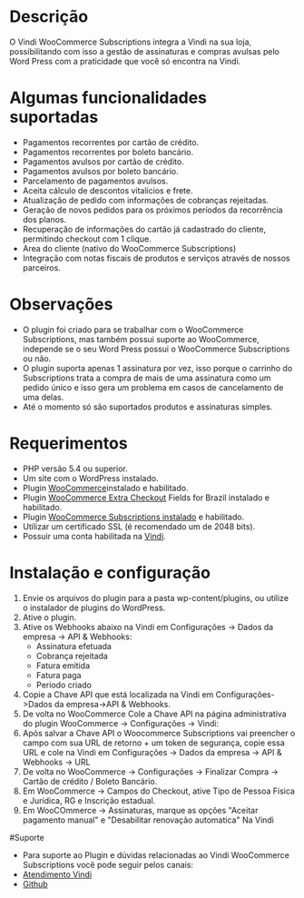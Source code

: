 # Descrição
O Vindi WooCommerce Subscriptions integra a Vindi na sua loja, possibilitando com isso a gestão de assinaturas e compras avulsas pelo Word Press com a praticidade que você só encontra na Vindi.

# Algumas funcionalidades suportadas
- Pagamentos recorrentes por cartão de crédito.
- Pagamentos recorrentes por boleto bancário.
- Pagamentos avulsos por cartão de crédito.
- Pagamentos avulsos por boleto bancário.
- Parcelamento de pagamentos avulsos.
- Aceita cálculo de descontos vitalícios e frete.
- Atualização de pedido com informações de cobranças rejeitadas.
- Geração de novos pedidos para os próximos períodos da recorrência dos planos.
- Recuperação de informações do cartão já cadastrado do cliente, permitindo checkout com 1 clique.
- Area do cliente (nativo do WooCommerce Subscriptions)
- Integração com notas fiscais de produtos e serviços através de nossos parceiros.

# Observações
- O plugin foi criado para se trabalhar com o WooCommerce Subscriptions, mas também possui suporte ao WooCommerce, independe se o seu Word Press possui o WooCommerce Subscriptions ou não.
- O plugin suporta apenas 1 assinatura por vez, isso porque o carrinho do Subscriptions trata a compra de mais de uma assinatura como um pedido único e isso gera um problema em casos de cancelamento de uma delas.
- Até o momento só são suportados produtos e assinaturas simples.

# Requerimentos
- PHP versão 5.4 ou superior.
- Um site com o WordPress instalado.
- Plugin [WooCommerce](https://wordpress.org/plugins/woocommerce/ "Plugin WooCommerce")instalado e habilitado.
- Plugin [WooCommerce Extra Checkout](https://wordpress.org/plugins/woocommerce-extra-checkout-fields-for-brazil/ "WooCommerce Extra Checkout") Fields for Brazil instalado e habilitado.
- Plugin [WooCommerce Subscriptions instalado](https://www.woothemes.com/products/woocommerce-subscriptions/ "WooCommerce Subscriptions instalado") e habilitado.
- Utilizar um certificado SSL (é recomendado um de 2048 bits).
- Possuir uma conta habilitada na [Vindi](https://www.vindi.com.br "Vindi").

# Instalação e configuração
1. Envie os arquivos do plugin para a pasta wp-content/plugins, ou utilize o instalador de plugins do WordPress.
2. Ative o plugin.
3. Ative os Webhooks abaixo na Vindi em Configurações -> Dados da empresa -> API & Webhooks:
    - Assinatura efetuada
    - Cobrança rejeitada
    - Fatura emitida
    - Fatura paga
    - Período criado
4. Copie a Chave API que está localizada na Vindi em Configurações->Dados da empresa->API & Webhooks.
5. De volta no WooCommerce Cole a Chave API na página administrativa do plugin WooCommerce -> Configurações -> Vindi:
6. Após salvar a Chave API o Woocommerce Subscriptions vai preencher o campo com sua URL de retorno + um token de segurança, copie essa URL e cole na Vindi em Configurações -> Dados da empresa -> API & Webhooks -> URL
5. De volta no WooCommerce -> Configurações -> Finalizar Compra -> Cartão de crédito / Boleto Bancário.
6. Em WooCommerce -> Campos do Checkout, ative Tipo de Pessoa Física e Jurídica, RG e Inscrição estadual.
7. Em WooCOmmerce -> Assinaturas, marque as opções "Aceitar pagamento manual" e "Desabilitar renovação automatica"
Na Vindi

#Suporte
- Para suporte ao Plugin e dúvidas relacionadas ao Vindi WooCommerce Subscriptions você pode seguir pelos canais:
- [Atendimento Vindi](https://atendimento.vindi.com.br "Atendimento Vindi")
- [Github](https://github.com/vindi "Github")

